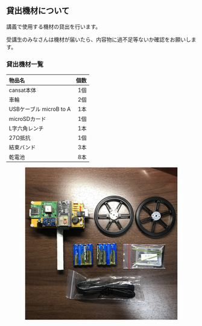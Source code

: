 ## 貸出機材について

講義で使用する機材の貸出を行います。

受講生のみなさんは機材が届いたら、内容物に過不足等ないか確認をお願いします。

### 貸出機材一覧

|物品名|個数|
|:---|---:|
|cansat本体|1個|
|車輪|2個|
|USBケーブル microB to A|1本|
|microSDカード|1個|
|L字六角レンチ|1本|
|27Ω抵抗|1個|
|結束バンド|3本|
|乾電池|8本|

<div align="center">
<img src="../img/item.JPG" width="80%">
</div>
